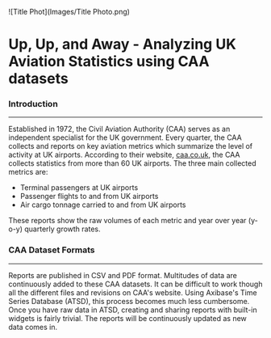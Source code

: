 ![Title Phot](Images/Title Photo.png)

Up, Up, and Away - Analyzing UK Aviation Statistics using CAA datasets
======================================================================

### Introduction
----------------

Established in 1972, the Civil Aviation Authority (CAA) serves as an independent specialist for the UK government. Every quarter, the CAA collects and reports on key aviation metrics which summarize the level of activity at UK airports. According to their website, [caa.co.uk](https://www.caa.co.uk/Data-and-analysis/UK-aviation-market/Airports/Datasets/UK-Airport-data/Airport-data-2016-06/), the CAA collects statistics from more than 60 UK airports. The three main collected metrics are:

* Terminal passengers at UK airports
* Passenger flights to and from UK airports
* Air cargo tonnage carried to and from UK airports

These reports show the raw volumes of each metric and year over year (y-o-y) quarterly growth rates.

### CAA Dataset Formats
------------------------

Reports are published in CSV and PDF format. Multitudes of data are continuously added to these CAA datasets. It can be difficult to work though all the different files and revisions on CAA's website. Using Axibase's Time Series Database (ATSD), this process becomes much less cumbersome. Once you have raw data in ATSD, creating and sharing reports with built-in widgets is fairly trivial. The reports will be continuously updated as new data comes in.
